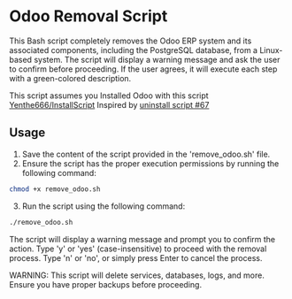 # Odoo Removal Script

This Bash script completely removes the Odoo ERP system and its associated components, including the PostgreSQL database, from a Linux-based system. The script will display a warning message and ask the user to confirm before proceeding. If the user agrees, it will execute each step with a green-colored description.

This script assumes you Installed Odoo with this script [Yenthe666/InstallScript](https://github.com/Yenthe666/InstallScript)
Inspired by [uninstall script #67](https://github.com/Yenthe666/InstallScript/issues/67)

## Usage

1. Save the content of the script provided in the 'remove_odoo.sh' file.
2. Ensure the script has the proper execution permissions by running the following command:


```bash
chmod +x remove_odoo.sh
```



3. Run the script using the following command:
```bash
./remove_odoo.sh
```



The script will display a warning message and prompt you to confirm the action. Type 'y' or 'yes' (case-insensitive) to proceed with the removal process. Type 'n' or 'no', or simply press Enter to cancel the process.

WARNING: This script will delete services, databases, logs, and more. Ensure you have proper backups before proceeding.
